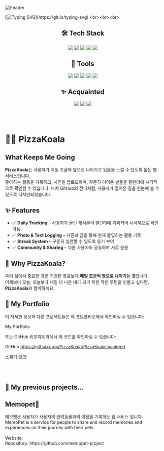 ![header](https://capsule-render.vercel.app/api?type=waving&height=200&color=gradient&text=Lazyshu's%20Meepy%20day.)

[![Typing SVG](https://readme-typing-svg.demolab.com?font=Fira+Code&pause=1000&color=156E00&random=false&width=435&lines=Welcome+to+my+page!+what+a+Meepy+day;------------------------------+Meep!)](https://git.io/typing-svg)
<br><br><br>


## **<div align="center">🛠 Tech Stack</div>**

<div align="center">
  <img src="https://img.shields.io/badge/Java-007396?style=for-the-badge&logo=java&logoColor=white" />
  <img src="https://img.shields.io/badge/SpringBoot-6DB33F?style=for-the-badge&logo=springboot&logoColor=white" />
  <img src="https://img.shields.io/badge/MySQL-4479A1?style=for-the-badge&logo=mysql&logoColor=white" />
  <img src="https://img.shields.io/badge/SpringSecurity-6DB33F?style=for-the-badge&logo=springsecurity&logoColor=white" />
  <img src="https://img.shields.io/badge/AWS-232F3E?style=for-the-badge&logo=amazonaws&logoColor=white" />
</div>

## **<div align="center">🔧 Tools</div>**

<div align="center">
  <img src="https://img.shields.io/badge/ERDCloud-6DB33F?style=for-the-badge&logo=ERDCloud&logoColor=white" />
  <img src="https://img.shields.io/badge/Postman-FF6C37?style=for-the-badge&logo=postman&logoColor=white" />
  <img src="https://img.shields.io/badge/Swagger-85EA2D?style=for-the-badge&logo=swagger&logoColor=black" />
  <img src="https://img.shields.io/badge/GitHub Actions-2088FF?style=for-the-badge&logo=github-actions&logoColor=white" />
  <img src="https://img.shields.io/badge/Git-F05032?style=for-the-badge&logo=git&logoColor=white" />
</div>

## **<div align="center">✨ Acquainted</div>**

<div align="center">
  <img src="https://img.shields.io/badge/javascript-F7DF1E?style=for-the-badge&logo=javascript&logoColor=black" />
  <img src="https://img.shields.io/badge/css-1572B6?style=for-the-badge&logo=css3&logoColor=white" />
  <img src="https://img.shields.io/badge/html5-E34F26?style=for-the-badge&logo=html5&logoColor=white" />
</div>

 <br><br>

# 🍕🐨 PizzaKoala

## **What Keeps Me Going**

**PizzaKoala**는 사용자가 매일 조금씩 앞으로 나아가고 있음을 느낄 수 있도록 돕는 웹 서비스입니다.  
좋아하는 활동을 기록하고, 사진을 업로드하며, 꾸준히 이어온 날들을 캘린더에 시각적으로 확인할 수 있습니다. 마치 GitHub의 잔디처럼, 사용자가 걸어온 길을 한눈에 볼 수 있도록 디자인되었습니다.

## **✨ Features**

- ✅ **Daily Tracking** – 사용자가 올린 게시물이 캘린더에 기록되어 시각적으로 확인 가능  
- ✅ **Photo & Text Logging** – 사진과 글을 통해 현재 몰입하는 활동 기록  
- ✅ **Streak System** – 꾸준히 실천할 수 있도록 동기 부여  
- ✅ **Community & Sharing** – 다른 사용자와 공유하며 서로 응원  

## **🚀 Why PizzaKoala?**

우리 삶에서 중요한 것은 거창한 목표보다 **매일 조금씩 앞으로 나아가는 것**입니다.  
어제보다 오늘, 오늘보다 내일 더 나은 내가 되기 위한 작은 루틴을 만들고 싶다면, **PizzaKoala**와 함께하세요.  

## **👾 My Portfolio**

더 자세한 정보와 다른 프로젝트들은 제 포트폴리오에서 확인하실 수 있습니다:

My Portfolio

또는 GitHub 리포지토리에서 제 코드를 확인하실 수 있습니다: 

GitHub https://github.com/PizzaKoala/PizzaKoala-backend

스웨거 링크:




<br><br>
## 🌱 My previous projects...
 <h2>Memopet🐶</h2> 
  메모펫은 사용자가 사용자의 반려동물과의 여정을 기록하는 웹 서비스 입니다. <br>
 MemoPet is a service for people to share and record memories and experiences on their journey with their pets.<br>
<br>
 Website: <br>
 Repository: https://github.com/memopet-project 
 
 


<!--
**lazyshu/lazyshu** is a ✨ _special_ ✨ repository because its `README.md` (this file) appears on your GitHub profile.

Here are some ideas to get you started:

- 🔭 I’m currently working on ...
- 🌱 I’m currently learning ...
- 👯 I’m looking to collaborate on ...
- 🤔 I’m looking for help with ...
- 💬 Ask me about ...
- 📫 How to reach me: ...
- 😄 Pronouns: ...
- ⚡ Fun fact: ...
-->
